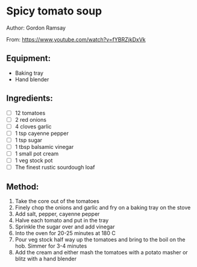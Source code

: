 # Spicy tomato soup

Author: Gordon Ramsay

From: https://www.youtube.com/watch?v=fYBRZjkDxVk

## Equipment: 
- Baking tray
- Hand blender

## Ingredients:
- [ ] 12 tomatoes
- [ ] 2 red onions
- [ ] 4 cloves garlic
- [ ] 1 tsp cayenne pepper
- [ ] 1 tsp sugar
- [ ] 1 tbsp balsamic vinegar
- [ ] 1 small pot cream
- [ ] 1 veg stock pot
- [ ] The finest rustic sourdough loaf

## Method:
1. Take the core out of the tomatoes
2. Finely chop the onions and garlic and fry on a baking tray on the stove
3. Add salt, pepper, cayenne pepper
4. Halve each tomato and put in the tray
5. Sprinkle the sugar over and add vinegar
6. Into the oven for 20-25 minutes at 180 C
7. Pour veg stock half way up the tomatoes and bring to the boil on the hob. Simmer for 3-4 minutes
8. Add the cream and either mash the tomatoes with a potato masher or blitz with a hand blender